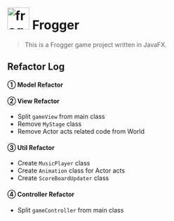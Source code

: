 # <img src="http://b-ssl.duitang.com/uploads/item/201801/25/20180125131358_tVkML.thumb.1000_0.jpeg" alt="frog logo" width="50"/> Frogger

> This is a Frogger game project written in JavaFX.<br>

## Refactor Log

#### ① Model Refactor

#### ② View Refactor

* Split `gameView` from main class
* Remove `MyStage` class
* Remove Actor acts related code from World

#### ③ Util Refactor

* Create `MusicPlayer` class
* Create `Animation` class for Actor acts
* Create `ScoreBoardUpdater` class

#### ④ Controller Refactor

* Split `gameController` from main class
